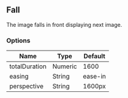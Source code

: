 ---
---

## Fall

The image falls in front displaying next image.

### Options

| Name | Type | Default |
|------|------|---------|
| totalDuration | Numeric | 1600 |
| easing | String | ease-in |
| perspective | String | 1600px |
